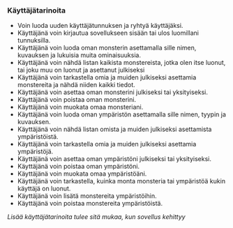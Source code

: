 ### Käyttäjätarinoita

* Voin luoda uuden käyttäjätunnuksen ja ryhtyä käyttäjäksi.
* Käyttäjänä voin kirjautua sovellukseen sisään tai ulos luomillani tunnuksilla.
* Käyttäjänä voin luoda oman monsterin asettamalla sille nimen, kuvauksen ja lukuisia muita ominaisuuksia.
* Käyttäjänä voin nähdä listan kaikista monstereista, jotka olen itse luonut, tai joku muu on luonut ja asettanut julkiseksi
* Käyttäjänä voin tarkastella omia ja muiden julkiseksi asettamia monstereita ja nähdä niiden kaikki tiedot.
* Käyttäjänä voin asettaa oman monsterini julkiseksi tai yksityiseksi.
* Käyttäjänä voin poistaa oman monsterini.
* Käyttäjänä voin muokata omaa monsteriani.
* Käyttäjänä voin luoda oman ympäristön asettamalla sille nimen, tyypin ja kuvauksen.
* Käyttäjänä voin nähdä listan omista ja muiden julkiseksi asettamista ympäristöistä.
* Käyttäjänä voin tarkastella omia ja muiden julkiseksi asettamia ympäristöjä.
* Käyttäjänä voin asettaa oman ympäristöni julkiseksi tai yksityiseksi.
* Käyttäjänä voin poistaa oman ympäristöni.
* Käyttäjänä voin muokata omaa ympäristöäni.
* Käyttäjänä voin tarkastella, kuinka monta monsteria tai ympäristöä kukin käyttäjä on luonut.
* Käyttäjänä voin lisätä monstereita ympäristöihin.
* Käyttäjänä voin poistaa monstereita ympäristöistä.

*Lisää käyttäjätarinoita tulee sitä mukaa, kun sovellus kehittyy*

